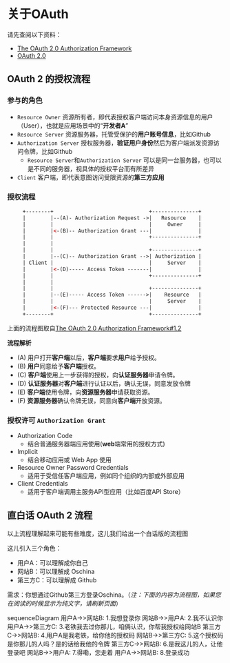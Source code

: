 # 关于OAuth

请先查阅以下资料：

- [The OAuth 2.0 Authorization Framework](https://tools.ietf.org/html/rfc6749)
- [OAuth 2.0](https://oauth.net/2/)

## OAuth 2 的授权流程

### 参与的角色

- `Resource Owner` 资源所有者，即代表授权客户端访问本身资源信息的用户（User），也就是应用场景中的“**开发者A**”
- `Resource Server` 资源服务器，托管受保护的**用户账号信息**，比如Github
- `Authorization Server` 授权服务器，**验证用户身份**然后为客户端派发资源访问令牌，比如Github
  - `Resource Server`和`Authorization Server` 可以是同一台服务器，也可以是不同的服务器，视具体的授权平台而有所差异
- `Client` 客户端，即代表意图访问受限资源的**第三方应用**

### 授权流程
```html
     +--------+                               +---------------+
     |        |--(A)- Authorization Request ->|   Resource    |
     |        |                               |     Owner     |
     |        |<-(B)-- Authorization Grant ---|               |
     |        |                               +---------------+
     |        |
     |        |                               +---------------+
     |        |--(C)-- Authorization Grant -->| Authorization |
     | Client |                               |     Server    |
     |        |<-(D)----- Access Token -------|               |
     |        |                               +---------------+
     |        |
     |        |                               +---------------+
     |        |--(E)----- Access Token ------>|    Resource   |
     |        |                               |     Server    |
     |        |<-(F)--- Protected Resource ---|               |
     +--------+                               +---------------+
```

上面的流程图取自[The OAuth 2.0 Authorization Framework#1.2](https://tools.ietf.org/html/rfc6749#section-1.2)

**流程解析**

- (A)  用户打开**客户端**以后，**客户端**要求**用户**给予授权。
- (B)  **用户**同意给予**客户端**授权。
- (C)  **客户端**使用上一步获得的授权，向**认证服务器**申请令牌。
- (D)  **认证服务器**对**客户端**进行认证以后，确认无误，同意发放令牌
- (E)  **客户端**使用令牌，向**资源服务器**申请获取资源。
- (F)  **资源服务器**确认令牌无误，同意向**客户端**开放资源。

### 授权许可 `Authorization Grant`

- Authorization Code
  - 结合普通服务器端应用使用(**web**端常用的授权方式)
- Implicit
  - 结合移动应用或 Web App 使用
- Resource Owner Password Credentials
  - 适用于受信任客户端应用，例如同个组织的内部或外部应用
- Client Credentials
  - 适用于客户端调用主服务API型应用（比如百度API Store）
  
## 直白话 OAuth 2 流程

以上流程理解起来可能有些难度，这儿我们给出一个白话版的流程图

这儿引入三个角色：
- 用户A：可以理解成你自己
- 网站B：可以理解成 Oschina
- 第三方C：可以理解成 Github

需求：你想通过Github第三方登录Oschina。（_注：下面的内容为流程图，如果您在阅读的时候显示为纯文字，请刷新页面_）

<div class="mermaid">
    sequenceDiagram
      用户A->>网站B: 1.我想登录你
      网站B->>用户A: 2.我不认识你
      用户A->>第三方C: 3.老铁我去过你那儿，咱俩认识，你帮我授权给网站B
      第三方C->>网站B: 4.用户A是我老铁，给你他的授权码
      网站B->>第三方C: 5.这个授权码是你那儿的人吗？是的话给我他的令牌
      第三方C->>网站B: 6.是我这儿的人，让他登录吧
      网站B->>用户A: 7.得嘞，您走着
      用户A->>网站B: 8.登录成功
</div>
